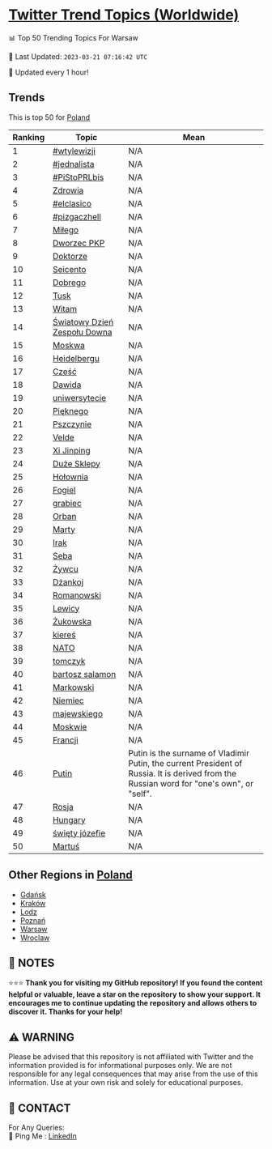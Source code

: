 [Twitter Trend Topics (Worldwide)](https://github.com/ErcinDedeoglu/Twitter-Trend-Topics)
==========


📊 Top 50 Trending Topics For Warsaw

📆 Last Updated: `2023-03-21 07:16:42 UTC`

🔧 Updated every 1 hour!


## Trends

This is top 50 for [Poland](</Poland>)

| Ranking | Topic | Mean |
| ------- | ------------ | ------------ |
| 1 | [#wtylewizji](http://twitter.com/search?q=%23wtylewizji) | N/A |
| 2 | [#jednalista](http://twitter.com/search?q=%23jednalista) | N/A |
| 3 | [#PiStoPRLbis](http://twitter.com/search?q=%23PiStoPRLbis) | N/A |
| 4 | [Zdrowia](http://twitter.com/search?q=Zdrowia) | N/A |
| 5 | [#elclasico](http://twitter.com/search?q=%23elclasico) | N/A |
| 6 | [#pizgaczhell](http://twitter.com/search?q=%23pizgaczhell) | N/A |
| 7 | [Miłego](http://twitter.com/search?q=Mi%c5%82ego) | N/A |
| 8 | [Dworzec PKP](http://twitter.com/search?q=Dworzec+PKP) | N/A |
| 9 | [Doktorze](http://twitter.com/search?q=Doktorze) | N/A |
| 10 | [Seicento](http://twitter.com/search?q=Seicento) | N/A |
| 11 | [Dobrego](http://twitter.com/search?q=Dobrego) | N/A |
| 12 | [Tusk](http://twitter.com/search?q=Tusk) | N/A |
| 13 | [Witam](http://twitter.com/search?q=Witam) | N/A |
| 14 | [Światowy Dzień Zespołu Downa](http://twitter.com/search?q=%c5%9awiatowy+Dzie%c5%84+Zespo%c5%82u+Downa) | N/A |
| 15 | [Moskwa](http://twitter.com/search?q=Moskwa) | N/A |
| 16 | [Heidelbergu](http://twitter.com/search?q=Heidelbergu) | N/A |
| 17 | [Cześć](http://twitter.com/search?q=Cze%c5%9b%c4%87) | N/A |
| 18 | [Dawida](http://twitter.com/search?q=Dawida) | N/A |
| 19 | [uniwersytecie](http://twitter.com/search?q=uniwersytecie) | N/A |
| 20 | [Pięknego](http://twitter.com/search?q=Pi%c4%99knego) | N/A |
| 21 | [Pszczynie](http://twitter.com/search?q=Pszczynie) | N/A |
| 22 | [Velde](http://twitter.com/search?q=Velde) | N/A |
| 23 | [Xi Jinping](http://twitter.com/search?q=Xi+Jinping) | N/A |
| 24 | [Duże Sklepy](http://twitter.com/search?q=Du%c5%bce+Sklepy) | N/A |
| 25 | [Hołownia](http://twitter.com/search?q=Ho%c5%82ownia) | N/A |
| 26 | [Fogiel](http://twitter.com/search?q=Fogiel) | N/A |
| 27 | [grabiec](http://twitter.com/search?q=grabiec) | N/A |
| 28 | [Orban](http://twitter.com/search?q=Orban) | N/A |
| 29 | [Marty](http://twitter.com/search?q=Marty) | N/A |
| 30 | [Irak](http://twitter.com/search?q=Irak) | N/A |
| 31 | [Seba](http://twitter.com/search?q=Seba) | N/A |
| 32 | [Żywcu](http://twitter.com/search?q=%c5%bbywcu) | N/A |
| 33 | [Dżankoj](http://twitter.com/search?q=D%c5%bcankoj) | N/A |
| 34 | [Romanowski](http://twitter.com/search?q=Romanowski) | N/A |
| 35 | [Lewicy](http://twitter.com/search?q=Lewicy) | N/A |
| 36 | [Żukowska](http://twitter.com/search?q=%c5%bbukowska) | N/A |
| 37 | [kiereś](http://twitter.com/search?q=kiere%c5%9b) | N/A |
| 38 | [NATO](http://twitter.com/search?q=NATO) | N/A |
| 39 | [tomczyk](http://twitter.com/search?q=tomczyk) | N/A |
| 40 | [bartosz salamon](http://twitter.com/search?q=bartosz+salamon) | N/A |
| 41 | [Markowski](http://twitter.com/search?q=Markowski) | N/A |
| 42 | [Niemiec](http://twitter.com/search?q=Niemiec) | N/A |
| 43 | [majewskiego](http://twitter.com/search?q=majewskiego) | N/A |
| 44 | [Moskwie](http://twitter.com/search?q=Moskwie) | N/A |
| 45 | [Francji](http://twitter.com/search?q=Francji) | N/A |
| 46 | [Putin](http://twitter.com/search?q=Putin) | Putin is the surname of Vladimir Putin, the current President of Russia. It is derived from the Russian word for "one's own", or "self". |
| 47 | [Rosja](http://twitter.com/search?q=Rosja) | N/A |
| 48 | [Hungary](http://twitter.com/search?q=Hungary) | N/A |
| 49 | [święty józefie](http://twitter.com/search?q=%c5%9bwi%c4%99ty+j%c3%b3zefie) | N/A |
| 50 | [Martuś](http://twitter.com/search?q=Martu%c5%9b) | N/A |



## Other Regions in [Poland](</Poland>)

* [Gdańsk](</Poland/Gdańsk.md>)
* [Kraków](</Poland/Kraków.md>)
* [Lodz](</Poland/Lodz.md>)
* [Poznań](</Poland/Poznań.md>)
* [Warsaw](</Poland/Warsaw.md>)
* [Wroclaw](</Poland/Wroclaw.md>)



## 📝 NOTES

⭐⭐⭐ **Thank you for visiting my GitHub repository! If you found the content helpful or valuable, leave a star on the repository to show your support. It encourages me to continue updating the repository and allows others to discover it. Thanks for your help!**


## ⚠️ WARNING

Please be advised that this repository is not affiliated with Twitter and the information provided is for informational purposes only. We are not responsible for any legal consequences that may arise from the use of this information. Use at your own risk and solely for educational purposes.


## 📨 CONTACT

 For Any Queries:  
            🏓 Ping Me : [LinkedIn](https://www.linkedin.com/in/ercindedeoglu/)
